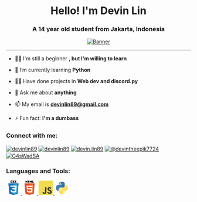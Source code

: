 <h1 align="center">Hello! I'm Devin Lin</h1>
<h3 align="center">A 14 year old student from Jakarta, Indonesia</h3>

<div align="center"><a href="https://ibb.co/T0T6wXh"><img src="https://i.ibb.co/ykRtNTs/Banner.png" alt="Banner" border="0"></a></div>

---

- 👩‍🏫 I'm still a beginner **, but I'm willing to learn**

- 🌱 I’m currently learning **Python**

- 👩‍💻 Have done projects in **Web dev and discord.py**

- 💬 Ask me about **anything**

- 📫 My email is **devinlin89@gmail.com**

- ⚡ Fun fact: **I'm a dumbass**

<h3 align="left">Connect with me:</h3>
<p align="left">
<a href="https://twitter.com/devinlin89" target="blank"><img align="center" src="https://raw.githubusercontent.com/rahuldkjain/github-profile-readme-generator/master/src/images/icons/Social/twitter.svg" alt="devinlin89" height="30" width="40" /></a>
<a href="https://stackoverflow.com/users/devinlin89" target="blank"><img align="center" src="https://raw.githubusercontent.com/rahuldkjain/github-profile-readme-generator/master/src/images/icons/Social/stack-overflow.svg" alt="devinlin89" height="30" width="40" /></a>
<a href="https://instagram.com/devin.lin89" target="blank"><img align="center" src="https://raw.githubusercontent.com/rahuldkjain/github-profile-readme-generator/master/src/images/icons/Social/instagram.svg" alt="devin.lin89" height="30" width="40" /></a>
<a href="https://www.youtube.com/c/@devintheepik7724" target="blank"><img align="center" src="https://raw.githubusercontent.com/rahuldkjain/github-profile-readme-generator/master/src/images/icons/Social/youtube.svg" alt="@devintheepik7724" height="30" width="40" /></a>
<a href="https://discord.gg/G4sWadSA" target="blank"><img align="center" src="https://raw.githubusercontent.com/rahuldkjain/github-profile-readme-generator/master/src/images/icons/Social/discord.svg" alt="G4sWadSA" height="30" width="40" /></a>
</p>

<h3 align="left">Languages and Tools:</h3>
<p align="left"> <a href="https://www.w3schools.com/css/" target="_blank" rel="noreferrer"> <img src="https://raw.githubusercontent.com/devicons/devicon/master/icons/css3/css3-original-wordmark.svg" alt="css3" width="40" height="40"/> </a> <a href="https://www.w3.org/html/" target="_blank" rel="noreferrer"> <img src="https://raw.githubusercontent.com/devicons/devicon/master/icons/html5/html5-original-wordmark.svg" alt="html5" width="40" height="40"/> </a> <a href="https://developer.mozilla.org/en-US/docs/Web/JavaScript" target="_blank" rel="noreferrer"> <img src="https://raw.githubusercontent.com/devicons/devicon/master/icons/javascript/javascript-original.svg" alt="javascript" width="40" height="40"/> </a> <a href="https://www.python.org" target="_blank" rel="noreferrer"> <img src="https://raw.githubusercontent.com/devicons/devicon/master/icons/python/python-original.svg" alt="python" width="40" height="40"/> </a> </p>
